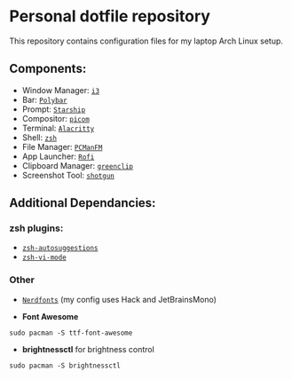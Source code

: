 # Personal dotfile repository

This repository contains configuration files for my laptop Arch Linux setup.

## Components:

* Window Manager: [`i3`](https://i3wm.org/)  
* Bar: [`Polybar`](https://github.com/polybar/polybar)
* Prompt: [`Starship`](https://starship.rs/)
* Compositor: [`picom`](https://github.com/yshui/picom)
* Terminal: [`Alacritty`](https://github.com/alacritty/alacritty)   
* Shell: [`zsh`](https://archlinux.org/packages/extra/x86_64/zsh/)  
* File Manager: [`PCManFM`](https://archlinux.org/packages/community/x86_64/pcmanfm/)
* App Launcher: [`Rofi`](https://github.com/davatorium/rofi)
* Clipboard Manager: [`greenclip`](https://github.com/erebe/greenclip)
* Screenshot Tool: [`shotgun`](https://github.com/neXromancers/shotgun)

## Additional Dependancies:

### zsh plugins:

* [`zsh-autosuggestions`](https://github.com/zsh-users/zsh-autosuggestions)
* [`zsh-vi-mode`](https://github.com/jeffreytse/zsh-vi-mode)

### Other
* [`Nerdfonts`](https://www.nerdfonts.com/font-downloads) (my config uses Hack and JetBrainsMono)

* **Font Awesome**
```
sudo pacman -S ttf-font-awesome
```
* **brightnessctl** for brightness control
```
sudo pacman -S brightnessctl
```
